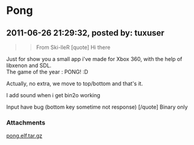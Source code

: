 # Pong

## 2011-06-26 21:29:32, posted by: tuxuser

>> From Ski-lleR [quote] Hi there  
   
 Just for show you a small app i've made for Xbox 360, with the help of libxenon and SDL.  
 The game of the year : PONG! :D  
   
 Actually, no extra, we move to top/bottom and that's it.  
   
 I add sound when i get bin2o working  
   
 Input have bug (bottom key sometime not response) [/quote] Binary only

### Attachments

[pong.elf.tar.gz](pong.elf.tar.gz)